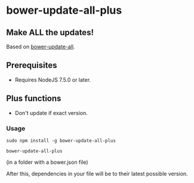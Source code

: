 # bower-update-all-plus
## Make ALL the updates!

Based on [bower-update-all](https://github.com/GoodMorningPlanet/bower-update-all).

## Prerequisites

* Requires NodeJS 7.5.0 or later.

## Plus functions

* Don't update if exact version.

### Usage

```
sudo npm install -g bower-update-all-plus
```

```
bower-update-all-plus
```
(in a folder with a bower.json file)

After this, dependencies in your file will be to their latest possible version.
